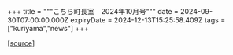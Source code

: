 +++
title = """こちら町長室　2024年10月号"""
date = 2024-09-30T07:00:00.000Z
expiryDate = 2024-12-13T15:25:58.409Z
tags = ["kuriyama","news"]
+++


[[source]](https://www.town.kuriyama.hokkaido.jp/site/mayor/28931.html)
